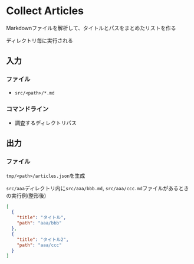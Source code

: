 # Collect Articles

Markdownファイルを解析して、タイトルとパスをまとめたリストを作る

ディレクトリ毎に実行される

## 入力

### ファイル

- `src/<path>/*.md`

### コマンドライン

- 調査するディレクトリパス

## 出力

### ファイル

`tmp/<path>/articles.json`を生成

`src/aaa`ディレクトリ内に`src/aaa/bbb.md`, `src/aaa/ccc.md`ファイルがあるときの実行例(整形後)
```json
[
  {
    "title": "タイトル",
    "path": "aaa/bbb"
  },
  {
    "title": "タイトル2",
    "path": "aaa/ccc"
  }
]
```
